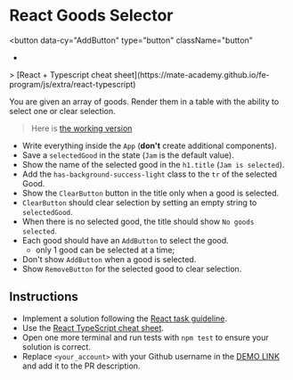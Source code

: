 # React Goods Selector
<button
  data-cy="AddButton"
  type="button"
  className="button"
>
  +
</button>
> [React + Typescript cheat sheet](https://mate-academy.github.io/fe-program/js/extra/react-typescript)

You are given an array of goods. Render them in a table with the ability to select one or clear selection.

> Here is [the working version](https://mate-academy.github.io/react_goods-selector)

+ Write everything inside the `App` (**don't** create additional components).
+ Save a `selectedGood` in the state (`Jam` is the default value).
+ Show the name of the selected good in the `h1.title` (`Jam is selected`).
+ Add the `has-background-success-light` class to the `tr` of the selected Good.
+ Show the `ClearButton` button in the title only when a good is selected.
+ `ClearButton` should clear selection by setting an empty string to `selectedGood`.
+ When there is no selected good, the title should show `No goods selected`.
+ Each good should have an `AddButton` to select the good.
    - only 1 good can be selected at a time;
+ Don't show `AddButton` when a good is selected.
+ Show `RemoveButton` for the selected good to clear selection.

## Instructions

- Implement a solution following the [React task guideline](https://github.com/mate-academy/react_task-guideline#react-tasks-guideline).
- Use the [React TypeScript cheat sheet](https://mate-academy.github.io/fe-program/js/extra/react-typescript).
- Open one more terminal and run tests with `npm test` to ensure your solution is correct.
- Replace `<your_account>` with your Github username in the [DEMO LINK](https://<your_account>.github.io/react_goods-selector/) and add it to the PR description.
